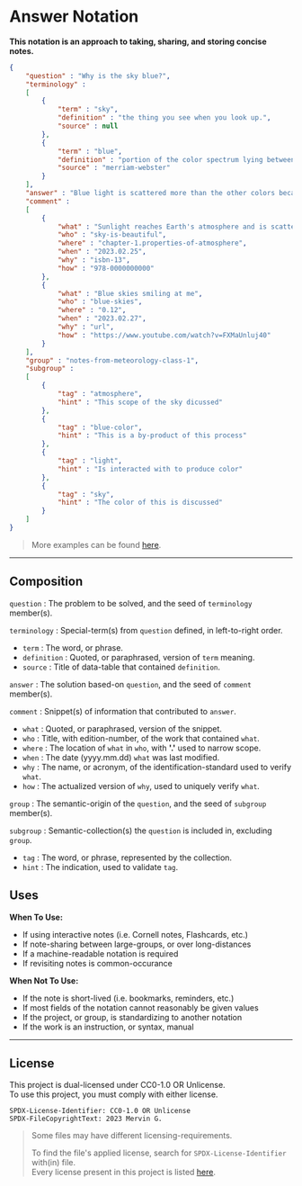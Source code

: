 <!--
  SPDX-License-Identifer: CC0-1.0 OR Unlicense
  SPDX-FileCopyrightText: 2023 Mervin G.

  SPDX-FileType: DOCUMENTATION
  SPDX-FileType: TEXT

  SPDX-FileComment: Overview of project details.
-->

# Answer Notation

**This notation is an approach to taking, sharing, and storing concise notes.**

```json
{
	"question" : "Why is the sky blue?",
	"terminology" :
	[
		{
			"term" : "sky",
			"definition" : "the thing you see when you look up.",
			"source" : null
		},
		{
			"term" : "blue",
			"definition" : "portion of the color spectrum lying between green and violet.",
			"source" : "merriam-webster"
		}
	],
	"answer" : "Blue light is scattered more than the other colors because it travels as shorter, smaller waves.",
	"comment" :
	[
		{
			"what" : "Sunlight reaches Earth's atmosphere and is scattered in all directions by all the gases and particles in the air",
			"who" : "sky-is-beautiful",
			"where" : "chapter-1.properties-of-atmosphere",
			"when" : "2023.02.25",
			"why" : "isbn-13",
			"how" : "978-0000000000"
		},
		{
			"what" : "Blue skies smiling at me",
			"who" : "blue-skies",
			"where" : "0.12",
			"when" : "2023.02.27",
			"why" : "url",
			"how" : "https://www.youtube.com/watch?v=FXMaUnluj40"
		}
	],
	"group" : "notes-from-meteorology-class-1",
	"subgroup" :
	[
		{
			"tag" : "atmosphere",
			"hint" : "This scope of the sky dicussed"
		},
		{
			"tag" : "blue-color",
			"hint" : "This is a by-product of this process"
		},
		{
			"tag" : "light",
			"hint" : "Is interacted with to produce color"
		},
		{
			"tag" : "sky",
			"hint" : "The color of this is discussed"
		}
	]
}
```

> More examples can be found [here](docs/notes).

___

## Composition

`question` : The problem to be solved, and the seed of `terminology` member(s).

`terminology` : Special-term(s) from `question` defined, in left-to-right order.

+ `term` : The word, or phrase.
+ `definition` : Quoted, or paraphrased, version of `term` meaning.
+ `source` : Title of data-table that contained `definition`.

`answer` : The solution based-on `question`, and the seed of `comment` member(s).

`comment` : Snippet(s) of information that contributed to `answer`.

+ `what` : Quoted, or paraphrased, version of the snippet.
+ `who` : Title, with edition-number, of the work that contained `what`.
+ `where` : The location of `what` in `who`, with **'.'** used to narrow scope.
+ `when` : The date (yyyy.mm.dd) `what` was last modified.
+ `why` :  The name, or acronym, of the identification-standard used to verify `what`.
+ `how` : The actualized version of `why`, used to uniquely verify `what`.

`group` : The semantic-origin of the `question`, and the seed of `subgroup` member(s).

`subgroup` : Semantic-collection(s) the `question` is included in, excluding `group`.

+ `tag` : The word, or phrase, represented by the collection.
+ `hint` : The indication, used to validate `tag`.

## Uses

**When To Use:**

+ If using interactive notes (i.e. Cornell notes, Flashcards, etc.)
+ If note-sharing between large-groups, or over long-distances
+ If a machine-readable notation is required
+ If revisiting notes is common-occurance

**When Not To Use:**

+ If the note is short-lived (i.e. bookmarks, reminders, etc.)
+ If most fields of the notation cannot reasonably be given values
+ If the project, or group, is standardizing to another notation
+ If the work is an instruction, or syntax, manual

___

## License

This project is dual-licensed under CC0-1.0 OR Unlicense.
<br>
To use this project, you must comply with either license.

```
SPDX-License-Identifier: CC0-1.0 OR Unlicense
SPDX-FileCopyrightText: 2023 Mervin G.
```

> Some files may have different licensing-requirements.
>
> To find the file's applied license,
> search for `SPDX-License-Identifier` with(in) file.
> <br>
> Every license present in this project is listed [here](LICENSES).
